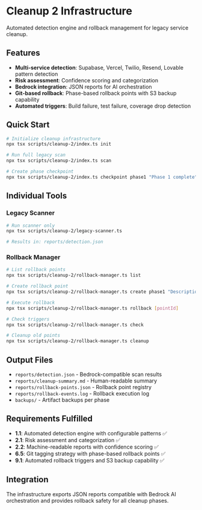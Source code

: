 # Cleanup 2 Infrastructure

Automated detection engine and rollback management for legacy service cleanup.

## Features

- **Multi-service detection**: Supabase, Vercel, Twilio, Resend, Lovable pattern detection
- **Risk assessment**: Confidence scoring and categorization
- **Bedrock integration**: JSON reports for AI orchestration
- **Git-based rollback**: Phase-based rollback points with S3 backup capability
- **Automated triggers**: Build failure, test failure, coverage drop detection

## Quick Start

```bash
# Initialize cleanup infrastructure
npx tsx scripts/cleanup-2/index.ts init

# Run full legacy scan
npx tsx scripts/cleanup-2/index.ts scan

# Create phase checkpoint
npx tsx scripts/cleanup-2/index.ts checkpoint phase1 "Phase 1 complete"
```

## Individual Tools

### Legacy Scanner

```bash
# Run scanner only
npx tsx scripts/cleanup-2/legacy-scanner.ts

# Results in: reports/detection.json
```

### Rollback Manager

```bash
# List rollback points
npx tsx scripts/cleanup-2/rollback-manager.ts list

# Create rollback point
npx tsx scripts/cleanup-2/rollback-manager.ts create phase1 "Description"

# Execute rollback
npx tsx scripts/cleanup-2/rollback-manager.ts rollback [pointId]

# Check triggers
npx tsx scripts/cleanup-2/rollback-manager.ts check

# Cleanup old points
npx tsx scripts/cleanup-2/rollback-manager.ts cleanup
```

## Output Files

- `reports/detection.json` - Bedrock-compatible scan results
- `reports/cleanup-summary.md` - Human-readable summary
- `reports/rollback-points.json` - Rollback point registry
- `reports/rollback-events.log` - Rollback execution log
- `backups/` - Artifact backups per phase

## Requirements Fulfilled

- **1.1**: Automated detection engine with configurable patterns ✅
- **2.1**: Risk assessment and categorization ✅
- **2.2**: Machine-readable reports with confidence scoring ✅
- **6.5**: Git tagging strategy with phase-based rollback points ✅
- **9.1**: Automated rollback triggers and S3 backup capability ✅

## Integration

The infrastructure exports JSON reports compatible with Bedrock AI orchestration and provides rollback safety for all cleanup phases.
